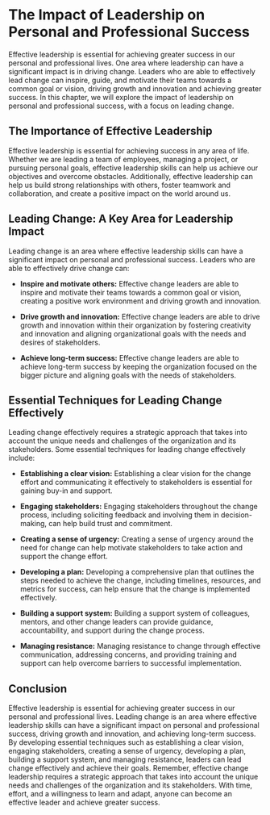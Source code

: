 The Impact of Leadership on Personal and Professional Success
========================================================================================

Effective leadership is essential for achieving greater success in our personal and professional lives. One area where leadership can have a significant impact is in driving change. Leaders who are able to effectively lead change can inspire, guide, and motivate their teams towards a common goal or vision, driving growth and innovation and achieving greater success. In this chapter, we will explore the impact of leadership on personal and professional success, with a focus on leading change.

The Importance of Effective Leadership
--------------------------------------

Effective leadership is essential for achieving success in any area of life. Whether we are leading a team of employees, managing a project, or pursuing personal goals, effective leadership skills can help us achieve our objectives and overcome obstacles. Additionally, effective leadership can help us build strong relationships with others, foster teamwork and collaboration, and create a positive impact on the world around us.

Leading Change: A Key Area for Leadership Impact
------------------------------------------------

Leading change is an area where effective leadership skills can have a significant impact on personal and professional success. Leaders who are able to effectively drive change can:

* **Inspire and motivate others:** Effective change leaders are able to inspire and motivate their teams towards a common goal or vision, creating a positive work environment and driving growth and innovation.

* **Drive growth and innovation:** Effective change leaders are able to drive growth and innovation within their organization by fostering creativity and innovation and aligning organizational goals with the needs and desires of stakeholders.

* **Achieve long-term success:** Effective change leaders are able to achieve long-term success by keeping the organization focused on the bigger picture and aligning goals with the needs of stakeholders.

Essential Techniques for Leading Change Effectively
---------------------------------------------------

Leading change effectively requires a strategic approach that takes into account the unique needs and challenges of the organization and its stakeholders. Some essential techniques for leading change effectively include:

* **Establishing a clear vision:** Establishing a clear vision for the change effort and communicating it effectively to stakeholders is essential for gaining buy-in and support.

* **Engaging stakeholders:** Engaging stakeholders throughout the change process, including soliciting feedback and involving them in decision-making, can help build trust and commitment.

* **Creating a sense of urgency:** Creating a sense of urgency around the need for change can help motivate stakeholders to take action and support the change effort.

* **Developing a plan:** Developing a comprehensive plan that outlines the steps needed to achieve the change, including timelines, resources, and metrics for success, can help ensure that the change is implemented effectively.

* **Building a support system:** Building a support system of colleagues, mentors, and other change leaders can provide guidance, accountability, and support during the change process.

* **Managing resistance:** Managing resistance to change through effective communication, addressing concerns, and providing training and support can help overcome barriers to successful implementation.

Conclusion
----------

Effective leadership is essential for achieving greater success in our personal and professional lives. Leading change is an area where effective leadership skills can have a significant impact on personal and professional success, driving growth and innovation, and achieving long-term success. By developing essential techniques such as establishing a clear vision, engaging stakeholders, creating a sense of urgency, developing a plan, building a support system, and managing resistance, leaders can lead change effectively and achieve their goals. Remember, effective change leadership requires a strategic approach that takes into account the unique needs and challenges of the organization and its stakeholders. With time, effort, and a willingness to learn and adapt, anyone can become an effective leader and achieve greater success.
